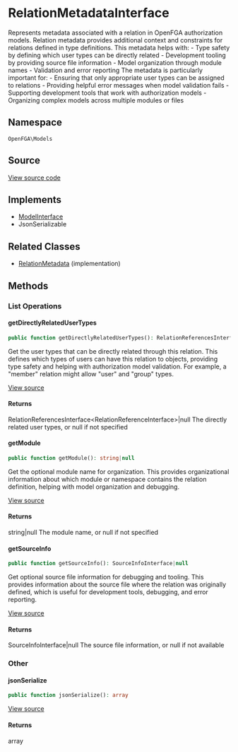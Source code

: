 # RelationMetadataInterface

Represents metadata associated with a relation in OpenFGA authorization models. Relation metadata provides additional context and constraints for relations defined in type definitions. This metadata helps with: - Type safety by defining which user types can be directly related - Development tooling by providing source file information - Model organization through module names - Validation and error reporting The metadata is particularly important for: - Ensuring that only appropriate user types can be assigned to relations - Providing helpful error messages when model validation fails - Supporting development tools that work with authorization models - Organizing complex models across multiple modules or files

## Namespace
`OpenFGA\Models`

## Source
[View source code](https://github.com/evansims/openfga-php/blob/main/src/Models/RelationMetadataInterface.php)

## Implements
* [ModelInterface](ModelInterface.md)
* JsonSerializable

## Related Classes
* [RelationMetadata](Models/RelationMetadata.md) (implementation)



## Methods

                                                                        
### List Operations
#### getDirectlyRelatedUserTypes


```php
public function getDirectlyRelatedUserTypes(): RelationReferencesInterface<RelationReferenceInterface>|null
```

Get the user types that can be directly related through this relation. This defines which types of users can have this relation to objects, providing type safety and helping with authorization model validation. For example, a &quot;member&quot; relation might allow &quot;user&quot; and &quot;group&quot; types.

[View source](https://github.com/evansims/openfga-php/blob/main/src/Models/RelationMetadataInterface.php#L41)


#### Returns
RelationReferencesInterface&lt;RelationReferenceInterface&gt;&#124;null
 The directly related user types, or null if not specified

#### getModule


```php
public function getModule(): string|null
```

Get the optional module name for organization. This provides organizational information about which module or namespace contains the relation definition, helping with model organization and debugging.

[View source](https://github.com/evansims/openfga-php/blob/main/src/Models/RelationMetadataInterface.php#L52)


#### Returns
string&#124;null
 The module name, or null if not specified

#### getSourceInfo


```php
public function getSourceInfo(): SourceInfoInterface|null
```

Get optional source file information for debugging and tooling. This provides information about the source file where the relation was originally defined, which is useful for development tools, debugging, and error reporting.

[View source](https://github.com/evansims/openfga-php/blob/main/src/Models/RelationMetadataInterface.php#L63)


#### Returns
SourceInfoInterface&#124;null
 The source file information, or null if not available

### Other
#### jsonSerialize


```php
public function jsonSerialize(): array
```


[View source](https://github.com/evansims/openfga-php/blob/main/src/Models/RelationMetadataInterface.php#L69)


#### Returns
array

